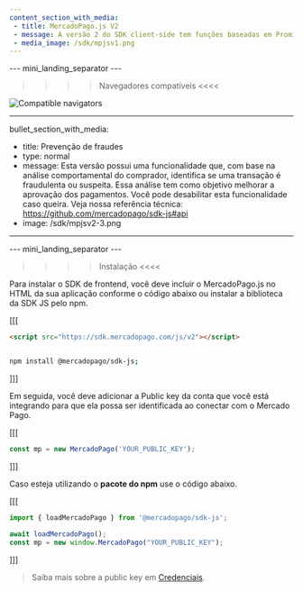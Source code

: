 ```yaml
---
content_section_with_media: 
 - title: MercadoPago.js V2
 - message: A versão 2 do SDK client-side tem funções baseadas em Promises e traz uma interface com o desenvolvedor renovada e apresenta melhor tratamento de erros.
 - media_image: /sdk/mpjsv1.png
---
```


--- mini_landing_separator ---

>>>> Navegadores compatíveis <<<<

![Compatible navigators](sdk/mp-jsv2.png)

---
bullet_section_with_media: 
 - title: Prevenção de fraudes
 - type: normal
 - message: Esta versão possui uma funcionalidade que, com base na análise comportamental do comprador, identifica se uma transação é fraudulenta ou suspeita. Essa análise tem como objetivo melhorar a aprovação dos pagamentos. Você pode desabilitar esta funcionalidade caso queira. Veja nossa referência técnica: https://github.com/mercadopago/sdk-js#api
 - image: /sdk/mpjsv2-3.png
---

--- mini_landing_separator ---

>>>> Instalação <<<<

Para instalar o SDK de frontend, você deve incluir o MercadoPago.js no HTML da sua aplicação conforme o código abaixo ou instalar a biblioteca da SDK JS pelo npm.

[[[
```html
<script src="https://sdk.mercadopago.com/js/v2"></script>

```
```bash

npm install @mercadopago/sdk-js;

```
]]]

Em seguida, você deve adicionar a Public key da conta que você está integrando para que ela possa ser identificada ao conectar com o Mercado Pago.

[[[
```javascript
const mp = new MercadoPago('YOUR_PUBLIC_KEY');
```
]]]

Caso esteja utilizando o **pacote do npm** use o código abaixo.

[[[
```javascript
import { loadMercadoPago } from '@mercadopago/sdk-js';

await loadMercadoPago();
const mp = new window.MercadoPago("YOUR_PUBLIC_KEY");

```
]]]



> Saiba mais sobre a public key em [Credenciais](/developers/pt/docs/credentials).
